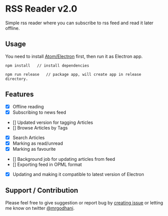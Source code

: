 RSS Reader v2.0
==============

Simple rss reader where you can subscribe to rss feed and read it later offline.

## Usage

You need to install [Atom/Electron](https://github.com/atom/electron) first, then run it as Electron app.

```
npm install   // install dependencies

npm run release   // package app, will create app in release directory.

```

## Features

- [x] Offline reading
- [x] Subscribing to news feed
- [] Updated version for tagging Articles
- [] Browse Articles by Tags
- [x] Search Articles
- [x] Marking as read/unread
- [x] Marking as favourite
- [] Background job for updating articles from feed
- [] Exporting feed in OPML format
- [x] Updating and making it compatible to latest version of Electron


## Support / Contribution

Please feel free to give suggestion or report bug by [creating issue](https://github.com/mrgodhani/rss-reader/issues) or letting me know on twitter [@mrgodhani](https://twitter.com/mrgodhani).
